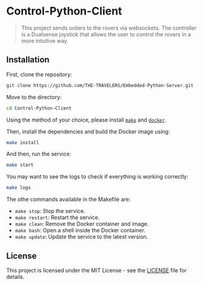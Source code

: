 # Control-Python-Client

> This project sends orders to the rovers via websockets. The controller is a Dualsense joystick that allows the user to control the rovers in a more intuitive way.

## Installation

First, clone the repository:

```bash
git clone https://github.com/THE-TRAVELERS/Embedded-Python-Server.git
```

Move to the directory:

```bash
cd Control-Python-Client
```

Using the method of your choice, please install [`make`](https://www.gnu.org/software/make/) and [`docker`](https://www.docker.com/).

Then, install the dependencies and build the Docker image using:

```bash
make install
```

And then, run the service:

```bash
make start
```

You may want to see the logs to check if everything is working correctly:

```bash
make logs
```

The othe commands available in the Makefile are:

- `make stop`: Stop the service.
- `make restart`: Restart the service.
- `make clean`: Remove the Docker container and image.
- `make bash`: Open a shell inside the Docker container.
- `make update`: Update the service to the latest version.

## License

This project is licensed under the MIT License - see the [LICENSE](LICENSE) file for details.
